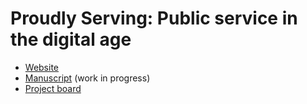 # Proudly Serving: Public service in the digital age

* [Website](https://proudlyservingbook.com)
* [Manuscript](https://proudlyservingbook.com/download/) \(work in progress\)
* [Project board](https://github.com/proudlyserving/book/projects/1)
